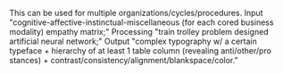 This can be used for multiple organizations/cycles/procedures. Input "cognitive-affective-instinctual-miscellaneous (for each cored business modality) empathy matrix;" Processing "train trolley problem designed artificial neural network;" Output "complex typography w/ a certain typeface + hierarchy of at least 1 table column (revealing anti/other/pro stances) + contrast/consistency/alignment/blankspace/color."
